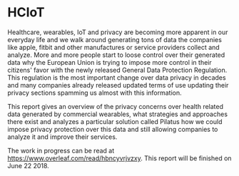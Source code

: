 # HCIoT
Healthcare, wearables, IoT and privacy are becoming more apparent in our everyday life and we walk around generating tons of data the companies like apple, fitbit and other manufactures or service providers collect and analyze. More and more people start to loose control over their generated data why the European Union is trying to impose more control in their citizens' favor with the newly released General Data Protection Regulation. This regulation is the most important change over data privacy in decades and many companies already released updated terms of use updating their privacy sections spamming us almost with this information.

This report gives an overview of the privacy concerns over health related data generated by commercial wearables, what strategies and approaches there exist and analyzes a particular solution called Pilatus how we could impose privacy protection over this data and still allowing companies to analyze it and improve their services.

The work in progress can be read at https://www.overleaf.com/read/hbncyvrjvzxy. This report will be finished on June 22 2018.


